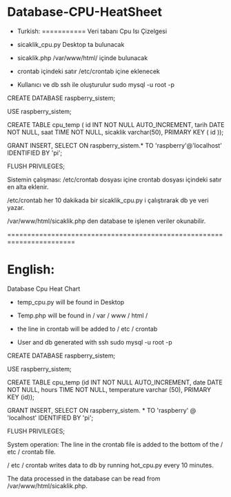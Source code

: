 # Database-CPU-HeatSheet

- Turkish:
===========
Veri tabanı Cpu Isı Çizelgesi

- sicaklik_cpu.py  Desktop ta bulunacak
- sicaklik.php /var/www/html/  içinde bulunacak
- crontab içindeki satır /etc/crontab içine eklenecek

- Kullanıcı ve db ssh ile oluşturulur
sudo mysql -u root -p

CREATE DATABASE raspberry_sistem;

USE raspberry_sistem;

CREATE TABLE cpu_temp ( id INT NOT NULL AUTO_INCREMENT,
tarih DATE NOT NULL,
saat TIME NOT NULL,
sicaklik varchar(50),
PRIMARY KEY ( id ));

GRANT INSERT,
SELECT ON raspberry_sistem.* TO 'raspberry'@'localhost' IDENTIFIED BY 'pi';

FLUSH PRIVILEGES;


Sistemin çalışması:
/etc/crontab dosyası içine crontab dosyası içindeki satır en alta eklenir.

/etc/crontab her 10 dakikada bir sicaklik_cpu.py i çalıştırarak db ye veri yazar.

/var/www/html/sicaklik.php den database te işlenen veriler okunabilir.

=======================================================================

English:
=========

Database Cpu Heat Chart

- temp_cpu.py will be found in Desktop
- Temp.php will be found in / var / www / html /
- the line in crontab will be added to / etc / crontab

- User and db generated with ssh
sudo mysql -u root -p

CREATE DATABASE raspberry_sistem;

USE raspberry_sistem;

CREATE TABLE cpu_temp (id INT NOT NULL AUTO_INCREMENT,
date DATE NOT NULL,
hours TIME NOT NULL,
temperature varchar (50),
PRIMARY KEY (id));

GRANT INSERT,
SELECT ON raspberry_sistem. * TO 'raspberry' @ 'localhost' IDENTIFIED BY 'pi';

FLUSH PRIVILEGES;


System operation:
The line in the crontab file is added to the bottom of the / etc / crontab file.

/ etc / crontab writes data to db by running hot_cpu.py every 10 minutes.

The data processed in the database can be read from /var/www/html/sicaklik.php.
